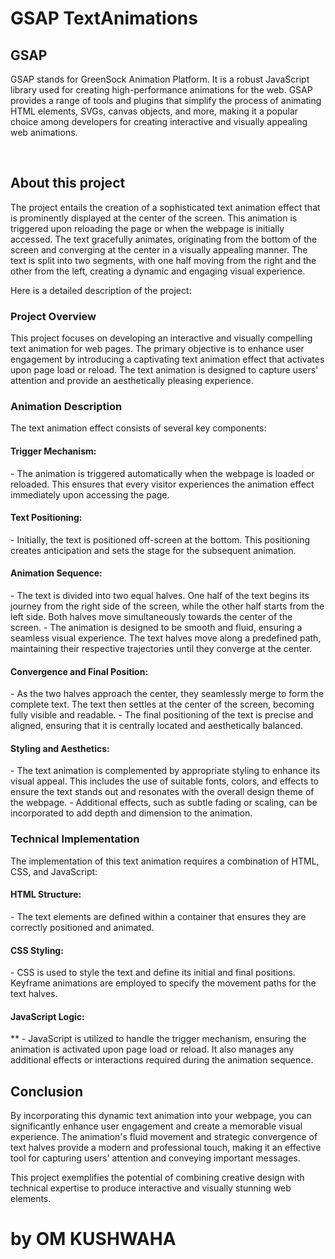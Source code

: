 # GSAP TextAnimations

<h2>
GSAP
</h2>

GSAP stands for GreenSock Animation Platform. It is a robust JavaScript library used for creating high-performance animations for the web. GSAP provides a range of tools and plugins that simplify the process of animating HTML elements, SVGs, canvas objects, and more, making it a popular choice among developers for creating interactive and visually appealing web animations.

</br>

<h2>
About this project
</h2>

The project entails the creation of a sophisticated text animation effect that is prominently displayed at the center of the screen. This animation is triggered upon reloading the page or when the webpage is initially accessed. The text gracefully animates, originating from the bottom of the screen and converging at the center in a visually appealing manner. The text is split into two segments, with one half moving from the right and the other from the left, creating a dynamic and engaging visual experience.

Here is a detailed description of the project:

<h3>Project Overview</h3> 

This project focuses on developing an interactive and visually compelling text animation for web pages. The primary objective is to enhance user engagement by introducing a captivating text animation effect that activates upon page load or reload. The text animation is designed to capture users' attention and provide an aesthetically pleasing experience.

<h3>Animation Description</h3> 

The text animation effect consists of several key components:

 <h4>Trigger Mechanism:</h4>
   - The animation is triggered automatically when the webpage is loaded or reloaded. This ensures that every visitor experiences the animation effect immediately upon accessing the page.

<h4>Text Positioning:</h4>
   - Initially, the text is positioned off-screen at the bottom. This positioning creates anticipation and sets the stage for the subsequent animation.

<h4>Animation Sequence:</h4>
   - The text is divided into two equal halves. One half of the text begins its journey from the right side of the screen, while the other half starts from the left side. Both halves move simultaneously towards the center of the screen.
   - The animation is designed to be smooth and fluid, ensuring a seamless visual experience. The text halves move along a predefined path, maintaining their respective trajectories until they converge at the center.

<h4>Convergence and Final Position:</h4>
   - As the two halves approach the center, they seamlessly merge to form the complete text. The text then settles at the center of the screen, becoming fully visible and readable.
   - The final positioning of the text is precise and aligned, ensuring that it is centrally located and aesthetically balanced.

<h4>Styling and Aesthetics:</h4>
   - The text animation is complemented by appropriate styling to enhance its visual appeal. This includes the use of suitable fonts, colors, and effects to ensure the text stands out and resonates with the overall design theme of the webpage.
   - Additional effects, such as subtle fading or scaling, can be incorporated to add depth and dimension to the animation.

<h3> Technical Implementation </h3>

The implementation of this text animation requires a combination of HTML, CSS, and JavaScript:

<h4>HTML Structure:</h4>
   - The text elements are defined within a container that ensures they are correctly positioned and animated.

<h4>CSS Styling:</h4>
   - CSS is used to style the text and define its initial and final positions. Keyframe animations are employed to specify the movement paths for the text halves.

<h4>JavaScript Logic:</h4>**
   - JavaScript is utilized to handle the trigger mechanism, ensuring the animation is activated upon page load or reload. It also manages any additional effects or interactions required during the animation sequence.

<h2>Conclusion</h2> 

By incorporating this dynamic text animation into your webpage, you can significantly enhance user engagement and create a memorable visual experience. The animation's fluid movement and strategic convergence of text halves provide a modern and professional touch, making it an effective tool for capturing users' attention and conveying important messages.

This project exemplifies the potential of combining creative design with technical expertise to produce interactive and visually stunning web elements.


<h1>
by OM KUSHWAHA
</h1>
